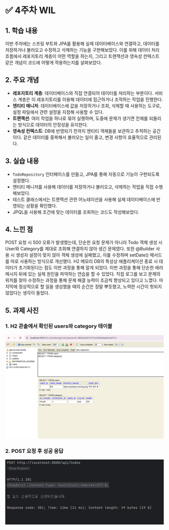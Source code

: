 # ✅ 4주차 WIL

## 1. 학습 내용

이번 주차에는 스프링 부트와 JPA를 활용해 실제 데이터베이스와 연결하고, 데이터를 저장하거나 불러오고 수정하고 삭제하는 기능을 구현해보았다. 이를 위해 데이터 처리 흐름에서 레포지토리 계층이 어떤 역할을 하는지, 그리고 트랜잭션과 영속성 컨텍스트 같은 개념이 코드에 어떻게 작용하는지를 살펴보았다.

## 2. 주요 개념

- **레포지토리 계층**: 데이터베이스와 직접 연결되어 데이터를 처리하는 부분이다. 서비스 계층은 이 레포지토리를 이용해 데이터에 접근하거나 조작하는 작업을 진행한다.
- **엔티티 매니저**: 데이터베이스에 값을 저장하거나 조회, 삭제할 때 사용하는 도구로, 설정 파일에서 관련 설정을 지정해 사용할 수 있다.
- **트랜잭션**: 여러 작업을 하나로 묶어 실행하며, 도중에 문제가 생기면 전체를 되돌리는 방식으로 데이터의 안정성을 유지한다.
- **영속성 컨텍스트**: DB에 반영되기 전까지 엔티티 객체들을 보관하고 추적하는 공간이다. 같은 데이터를 중복해서 불러오는 일이 줄고, 변경 사항이 효율적으로 관리된다.

## 3. 실습 내용

- `TodoRepository` 인터페이스를 만들고, JPA를 통해 자동으로 기능이 구현되도록 설정했다.
- 엔티티 매니저를 사용해 데이터를 저장하거나 불러오고, 삭제하는 작업을 직접 수행해보았다.
- 테스트 클래스에서는 트랜잭션 관련 어노테이션을 사용해 실제 데이터베이스에 반영되는 상황을 확인했다.
- JPQL을 사용해 조건에 맞는 데이터를 조회하는 코드도 작성해보았다.

## 4. 느낀 점

POST 요청 시 500 오류가 발생했는데, 단순한 요청 문제가 아니라 Todo 객체 생성 시 User와 Category를 제대로 조회해 연결하지 않아 생긴 문제였다. 또한 @Builder 사용 시 생성자 설정이 맞지 않아 객체 생성에 실패했고, 이를 수정하며 setDate() 메서드를 따로 사용하는 방식으로 개선했다. H2 메모리 DB의 특성상 애플리케이션 종료 시 데이터가 초기화된다는 점도 이번 과정을 통해 알게 되었다. 이번 과정을 통해 단순한 에러 메시지 뒤에 있는 실제 원인을 파악하는 연습을 할 수 있었다.
직접 로그를 보고 문제의 위치를 찾아 수정하는 과정을 통해 문제 해결 능력이 조금씩 향상되고 있다고 느꼈다. 마지막에 정상적으로 할 일을 생성했을 때의 순간은 정말 뿌듯했고, 노력한 시간이 헛되지 않았다는 생각이 들었다.

## 5. 과제 사진

### 1. H2 콘솔에서 확인된 users와 category 테이블

![H2 DB 결과](image1.png)

### 2. POST 요청 후 성공 응답

![할 일 생성 성공](image2.png)